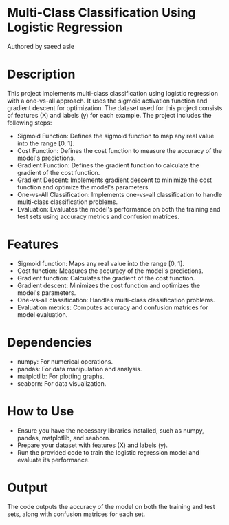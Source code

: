 # Multi-Class Classification Using Logistic Regression
Authored by saeed asle
# Description
This project implements multi-class classification using logistic regression with a one-vs-all approach.
It uses the sigmoid activation function and gradient descent for optimization.
The dataset used for this project consists of features (X) and labels (y) for each example.
The project includes the following steps:
* Sigmoid Function: Defines the sigmoid function to map any real value into the range [0, 1].
* Cost Function: Defines the cost function to measure the accuracy of the model's predictions.
* Gradient Function: Defines the gradient function to calculate the gradient of the cost function.
* Gradient Descent: Implements gradient descent to minimize the cost function and optimize the model's parameters.
* One-vs-All Classification: Implements one-vs-all classification to handle multi-class classification problems.
* Evaluation: Evaluates the model's performance on both the training and test sets using accuracy metrics and confusion matrices.
# Features
* Sigmoid function: Maps any real value into the range [0, 1].
* Cost function: Measures the accuracy of the model's predictions.
* Gradient function: Calculates the gradient of the cost function.
* Gradient descent: Minimizes the cost function and optimizes the model's parameters.
* One-vs-all classification: Handles multi-class classification problems.
* Evaluation metrics: Computes accuracy and confusion matrices for model evaluation.
# Dependencies
* numpy: For numerical operations.
* pandas: For data manipulation and analysis.
* matplotlib: For plotting graphs.
* seaborn: For data visualization.
# How to Use
* Ensure you have the necessary libraries installed, such as numpy, pandas, matplotlib, and seaborn.
* Prepare your dataset with features (X) and labels (y).
* Run the provided code to train the logistic regression model and evaluate its performance.
# Output
The code outputs the accuracy of the model on both the training and test sets, along with confusion matrices for each set.
